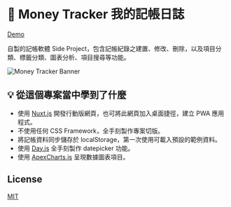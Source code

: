 # 📌 Money Tracker 我的記帳日誌

[Demo](https://waveciou.github.io/MoneyTracker/)

自製的記帳軟體 Side Project，包含記帳紀錄之建置、修改、刪除，以及項目分類、標籤分類、圖表分析、項目搜尋等功能。

![Money Tracker Banner](https://waveciou.github.io/MoneyTracker/demo/banner.jpg "Money Tracker Banner")

## 💡 從這個專案當中學到了什麼

- 使用 [Nuxt.js](https://nuxtjs.org/) 開發行動版網頁，也可將此網頁加入桌面捷徑，建立 PWA 應用程式。
- 不使用任何 CSS Framework，全手刻製作專案切版。
- 將記帳資料同步儲存於 localStorage，第一次使用可載入預設的範例資料。
- 使用 [Day.js](https://day.js.org/) 全手刻製作 datepicker 功能。
- 使用 [ApexCharts.js](https://apexcharts.com/) 呈現數據圖表項目。

## License

[MIT](https://github.com/waveciou/MoneyTracker/blob/master/LICENSE.md)
